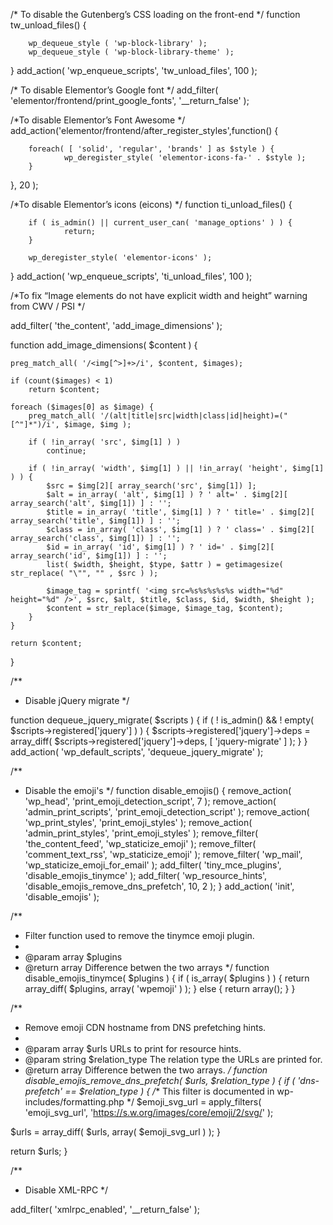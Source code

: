 


/* To disable the Gutenberg’s CSS loading on the front-end  */
function tw_unload_files() {
 
        wp_dequeue_style ( 'wp-block-library' );
        wp_dequeue_style ( 'wp-block-library-theme' );
 
 }
 add_action( 'wp_enqueue_scripts', 'tw_unload_files', 100 );

/* To disable Elementor’s Google font  */
add_filter( 'elementor/frontend/print_google_fonts', '__return_false' );

/*To disable Elementor’s Font Awesome */
add_action('elementor/frontend/after_register_styles',function() { 
 
        foreach( [ 'solid', 'regular', 'brands' ] as $style ) {
                wp_deregister_style( 'elementor-icons-fa-' . $style );
        }
 
}, 20 );

/*To disable Elementor’s icons (eicons) */
function ti_unload_files() {
 
        if ( is_admin() || current_user_can( 'manage_options' ) ) {
                return;
        }
 
        wp_deregister_style( 'elementor-icons' ); 
 
 }
 add_action( 'wp_enqueue_scripts', 'ti_unload_files', 100 );

/*To fix “Image elements do not have explicit width and height” warning from CWV / PSI */

add_filter( 'the_content', 'add_image_dimensions' );

function add_image_dimensions( $content ) {

    preg_match_all( '/<img[^>]+>/i', $content, $images);

    if (count($images) < 1)
        return $content;

    foreach ($images[0] as $image) {
        preg_match_all( '/(alt|title|src|width|class|id|height)=("[^"]*")/i', $image, $img );

        if ( !in_array( 'src', $img[1] ) )
            continue;

        if ( !in_array( 'width', $img[1] ) || !in_array( 'height', $img[1] ) ) {
            $src = $img[2][ array_search('src', $img[1]) ];
            $alt = in_array( 'alt', $img[1] ) ? ' alt=' . $img[2][ array_search('alt', $img[1]) ] : '';
            $title = in_array( 'title', $img[1] ) ? ' title=' . $img[2][ array_search('title', $img[1]) ] : '';
            $class = in_array( 'class', $img[1] ) ? ' class=' . $img[2][ array_search('class', $img[1]) ] : '';
            $id = in_array( 'id', $img[1] ) ? ' id=' . $img[2][ array_search('id', $img[1]) ] : '';
            list( $width, $height, $type, $attr ) = getimagesize( str_replace( "\"", "" , $src ) );

            $image_tag = sprintf( '<img src=%s%s%s%s%s width="%d" height="%d" />', $src, $alt, $title, $class, $id, $width, $height );
            $content = str_replace($image, $image_tag, $content);
        }
    }

    return $content;
}

/**
 * Disable jQuery migrate
 */

function dequeue_jquery_migrate( $scripts ) {
    if ( ! is_admin() && ! empty( $scripts->registered['jquery'] ) ) {
        $scripts->registered['jquery']->deps = array_diff(
            $scripts->registered['jquery']->deps,
            [ 'jquery-migrate' ]
        );
    }
}
add_action( 'wp_default_scripts', 'dequeue_jquery_migrate' );

/**
 * Disable the emoji's
 */
function disable_emojis() {
 remove_action( 'wp_head', 'print_emoji_detection_script', 7 );
 remove_action( 'admin_print_scripts', 'print_emoji_detection_script' );
 remove_action( 'wp_print_styles', 'print_emoji_styles' );
 remove_action( 'admin_print_styles', 'print_emoji_styles' ); 
 remove_filter( 'the_content_feed', 'wp_staticize_emoji' );
 remove_filter( 'comment_text_rss', 'wp_staticize_emoji' ); 
 remove_filter( 'wp_mail', 'wp_staticize_emoji_for_email' );
 add_filter( 'tiny_mce_plugins', 'disable_emojis_tinymce' );
 add_filter( 'wp_resource_hints', 'disable_emojis_remove_dns_prefetch', 10, 2 );
}
add_action( 'init', 'disable_emojis' );

/**
 * Filter function used to remove the tinymce emoji plugin.
 * 
 * @param array $plugins 
 * @return array Difference betwen the two arrays
 */
function disable_emojis_tinymce( $plugins ) {
 if ( is_array( $plugins ) ) {
 return array_diff( $plugins, array( 'wpemoji' ) );
 } else {
 return array();
 }
}

/**
 * Remove emoji CDN hostname from DNS prefetching hints.
 *
 * @param array $urls URLs to print for resource hints.
 * @param string $relation_type The relation type the URLs are printed for.
 * @return array Difference betwen the two arrays.
 */
function disable_emojis_remove_dns_prefetch( $urls, $relation_type ) {
 if ( 'dns-prefetch' == $relation_type ) {
 /** This filter is documented in wp-includes/formatting.php */
 $emoji_svg_url = apply_filters( 'emoji_svg_url', 'https://s.w.org/images/core/emoji/2/svg/' );

$urls = array_diff( $urls, array( $emoji_svg_url ) );
 }

return $urls;
}

/**
 * Disable XML-RPC
 */

add_filter( 'xmlrpc_enabled', '__return_false' );
